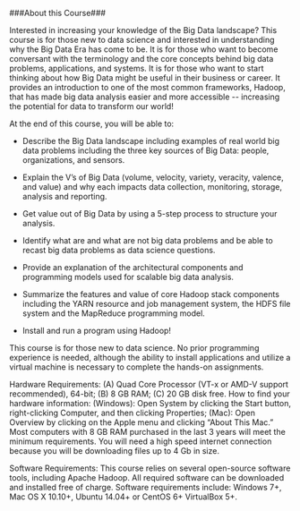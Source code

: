 ###About this Course###

Interested in increasing your knowledge of the Big Data landscape?  This course is for those new to data science and interested in understanding why the Big Data Era has come to be.  It is for those who want to become conversant with the terminology and the core concepts behind big data problems, applications, and systems.  It is for those who want to start thinking about how Big Data might be useful in their business or career.  It provides an introduction to one of the most common frameworks, Hadoop, that has made big data analysis easier and more accessible -- increasing the potential for data to transform our world!

At the end of this course, you will be able to:

* Describe the Big Data landscape including examples of real world big data problems including the three key sources of Big Data: people, organizations, and sensors.

* Explain the V’s of Big Data (volume, velocity, variety, veracity, valence, and value) and why each impacts data collection, monitoring, storage, analysis and reporting.

* Get value out of Big Data by using a 5-step process to structure your analysis.

* Identify what are and what are not big data problems and be able to recast big data problems as data science questions.

* Provide an explanation of the architectural components and programming models used for scalable big data analysis.

* Summarize the features and value of core Hadoop stack components including the YARN resource and job management system, the HDFS file system and the MapReduce programming model.

* Install and run a program using Hadoop!

This course is for those new to data science.  No prior programming experience is needed, although the ability to install applications and utilize a virtual machine is necessary to complete the hands-on assignments.

Hardware Requirements:
(A) Quad Core Processor (VT-x or AMD-V support recommended), 64-bit; (B) 8 GB RAM; (C) 20 GB disk free. How to find your hardware information: (Windows): Open System by clicking the Start button, right-clicking Computer, and then clicking Properties; (Mac): Open Overview by clicking on the Apple menu and clicking “About This Mac.” Most computers with 8 GB RAM purchased in the last 3 years will meet the minimum requirements. You will need a high speed internet connection because you will be downloading files up to 4 Gb in size.

Software Requirements:
This course relies on several open-source software tools, including Apache Hadoop. All required software can be downloaded and installed free of charge. Software requirements include: Windows 7+, Mac OS X 10.10+, Ubuntu 14.04+ or CentOS 6+ VirtualBox 5+.
